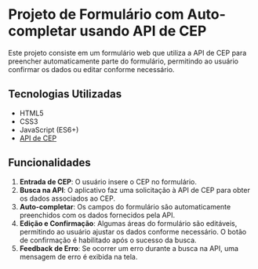 # Projeto de Formulário com Auto-completar usando API de CEP

Este projeto consiste em um formulário web que utiliza a API de CEP para preencher automaticamente parte do formulário, permitindo ao usuário confirmar os dados ou editar conforme necessário.

## Tecnologias Utilizadas

- HTML5
- CSS3
- JavaScript (ES6+)
- [API de CEP](#inserir-link-da-api-utilizada)

## Funcionalidades

1. **Entrada de CEP**: O usuário insere o CEP no formulário.
2. **Busca na API**: O aplicativo faz uma solicitação à API de CEP para obter os dados associados ao CEP.
3. **Auto-completar**: Os campos do formulário são automaticamente preenchidos com os dados fornecidos pela API.
4. **Edição e Confirmação**: Algumas áreas do formulário são editáveis, permitindo ao usuário ajustar os dados conforme necessário. O botão de confirmação é habilitado após o sucesso da busca.
5. **Feedback de Erro**: Se ocorrer um erro durante a busca na API, uma mensagem de erro é exibida na tela.
